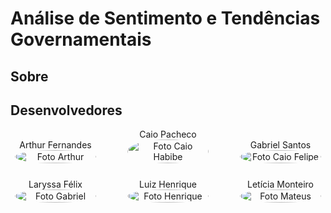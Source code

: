 # Análise de Sentimento e Tendências Governamentais

## Sobre    

## Desenvolvedores

<div style="display: flex; flex-direction: column; align-items: center; gap: 25px;">
    <div style="display: flex; align-items: end; justify-content: center; gap: 50px;">
        <div style="text-align: center;">
            Arthur Fernandes
            <br/>
            <img src="https://github.com/arthurfernandesj.png" alt="Foto Arthur" width="130px" height="50%" style="border-radius:50%"/>
        </div>
        <div style="text-align: center;">
            Caio Pacheco
            <br/>
            <img src="https://github.com/CaioPacheco.png" alt="Foto Caio Habibe" width="130px" height="50%" style="border-radius:50%"/>
        </div>
        <div style="text-align: center;">
            Gabriel Santos
            <br/>
            <img src="https://github.com/GabrielSPinto.png" alt="Foto Caio Felipe" width="130px" height="50%" style="border-radius:50%"/>
        </div>
    </div>
    <div style="display: flex; align-items: end; justify-content: center; gap: 50px;">
        <div style="text-align: center;">
            Laryssa Félix
            <br/>
            <img src="https://github.com/felixlaryssa.png" alt="Foto Gabriel" width="130px" height="50%" style="border-radius:50%"/>
        </div>
        <div style="text-align: center;">
            Luiz Henrique
            <br/>
            <img src="https://github.com/luizh-gsoares.png" alt="Foto Henrique" width="130px" height="50%" style="border-radius:50%"/>
        </div>
        <div style="text-align: center;">
            Letícia Monteiro
            <br/>
            <img src="https://github.com/LeticiaMonteiroo.png" alt="Foto Mateus" width="130px" height="50%" style="border-radius:50%"/>
        </div>
    </div>
</div>